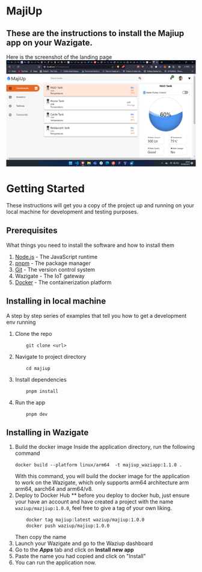 # MajiUp
## These are the instructions to install the Majiup app on your Wazigate. 
Here is the screenshot of the landing page
![Image of landing page](./images/landingpage.png)

# Getting Started
These instructions will get you a copy of the project up and running on your local machine for development and testing purposes.

## Prerequisites
What things you need to install the software and how to install them
1. [Node.js](https://nodejs.org/en/download/) - The JavaScript runtime
2. [pnpm](https://pnpm.js.org/en/installation) - The package manager
3. [Git](https://git-scm.com/downloads) - The version control system
4. Wazigate - The IoT gateway
5. [Docker](https://docs.docker.com/get-docker/) - The containerization platform
## Installing in local machine
A step by step series of examples that tell you how to get a development env running
1. Clone the repo
    ``` 
        git clone <url>
    ```
2. Navigate to project directory
    ``` 
        cd majiup
    ```
3. Install dependencies
    ```
        pnpm install
    ```
4. Run the app
    ```
        pnpm dev
    ```
## Installing in Wazigate
1. Build the docker image
    Inside the application directory, run the following command
    ```
    docker build --platform linux/arm64  -t majiup_waziapp:1.1.0 .
    ```
    With this command, you will build the docker image for the application to work on the Wazigate, which only supports arm64 architecture arm arm64, aarch64 and arm64/v8.
2. Deploy to Docker Hub
    ** before you deploy to docker hub, just ensure your have an account and have created a project with the name ``waziup/mazjiup:1.0.0``, feel free to give a tag of your own liking. 
    ```
        docker tag majiup:latest waziup/majiup:1.0.0
        docker push waziup/majiup:1.0.0
    ```
    Then copy the name
3. Launch your Wazigate and go to the Waziup dashboard
4. Go to the ***Apps*** tab and click on **Install new app**
5. Paste the name you had copied and click on "Install"
6. You can run the application now.
